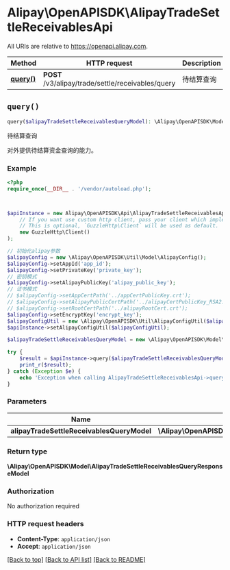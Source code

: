 # Alipay\OpenAPISDK\AlipayTradeSettleReceivablesApi

All URIs are relative to https://openapi.alipay.com.

Method | HTTP request | Description
------------- | ------------- | -------------
[**query()**](AlipayTradeSettleReceivablesApi.md#query) | **POST** /v3/alipay/trade/settle/receivables/query | 待结算查询


## `query()`

```php
query($alipayTradeSettleReceivablesQueryModel): \Alipay\OpenAPISDK\Model\AlipayTradeSettleReceivablesQueryResponseModel
```

待结算查询

对外提供待结算资金查询的能力。

### Example

```php
<?php
require_once(__DIR__ . '/vendor/autoload.php');



$apiInstance = new Alipay\OpenAPISDK\Api\AlipayTradeSettleReceivablesApi(
    // If you want use custom http client, pass your client which implements `GuzzleHttp\ClientInterface`.
    // This is optional, `GuzzleHttp\Client` will be used as default.
    new GuzzleHttp\Client()
);

// 初始化alipay参数
$alipayConfig = new \Alipay\OpenAPISDK\Util\Model\AlipayConfig();
$alipayConfig->setAppId('app_id');
$alipayConfig->setPrivateKey('private_key');
// 密钥模式
$alipayConfig->setAlipayPublicKey('alipay_public_key');
// 证书模式
// $alipayConfig->setAppCertPath('../appCertPublicKey.crt');
// $alipayConfig->setAlipayPublicCertPath('../alipayCertPublicKey_RSA2.crt');
// $alipayConfig->setRootCertPath('../alipayRootCert.crt');
$alipayConfig->setEncryptKey('encrypt_key');
$alipayConfigUtil = new \Alipay\OpenAPISDK\Util\AlipayConfigUtil($alipayConfig);
$apiInstance->setAlipayConfigUtil($alipayConfigUtil);

$alipayTradeSettleReceivablesQueryModel = new \Alipay\OpenAPISDK\Model\AlipayTradeSettleReceivablesQueryModel(); // \Alipay\OpenAPISDK\Model\AlipayTradeSettleReceivablesQueryModel

try {
    $result = $apiInstance->query($alipayTradeSettleReceivablesQueryModel);
    print_r($result);
} catch (Exception $e) {
    echo 'Exception when calling AlipayTradeSettleReceivablesApi->query: ', $e->getMessage(), PHP_EOL;
}
```

### Parameters

Name | Type | Description  | Notes
------------- | ------------- | ------------- | -------------
 **alipayTradeSettleReceivablesQueryModel** | **\Alipay\OpenAPISDK\Model\AlipayTradeSettleReceivablesQueryModel**|  | [optional]

### Return type

**\Alipay\OpenAPISDK\Model\AlipayTradeSettleReceivablesQueryResponseModel**

### Authorization

No authorization required

### HTTP request headers

- **Content-Type**: `application/json`
- **Accept**: `application/json`

[[Back to top]](#) [[Back to API list]](../../README.md#api-endpoints)
[[Back to README]](../../README.md)
